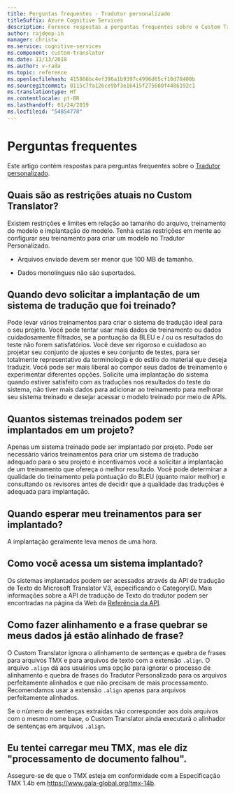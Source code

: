 ```yaml
---
title: Perguntas frequentes - Tradutor personalizado
titleSuffix: Azure Cognitive Services
description: Fornece respostas a perguntas frequentes sobre o Custom Translator.
author: rajdeep-in
manager: christw
ms.service: cognitive-services
ms.component: custom-translator
ms.date: 11/13/2018
ms.author: v-rada
ms.topic: reference
ms.openlocfilehash: 415866bc4ef396a1b9397c4996d65cf10d78400b
ms.sourcegitcommit: 8115c7fa126ce9bf3e16415f275680f4486192c1
ms.translationtype: HT
ms.contentlocale: pt-BR
ms.lasthandoff: 01/24/2019
ms.locfileid: "54854778"
---
```

# <a name="frequently-asked-questions"></a>Perguntas frequentes

Este artigo contém respostas para perguntas frequentes sobre o [Tradutor personalizado](https://portal.customtranslator.azure.ai).

## <a name="what-are-the-current-restrictions-in-custom-translator"></a>Quais são as restrições atuais no Custom Translator?

Existem restrições e limites em relação ao tamanho do arquivo, treinamento do modelo e implantação do modelo. Tenha estas restrições em mente ao configurar seu treinamento para criar um modelo no Tradutor Personalizado.

- Arquivos enviado devem ser menor que 100 MB de tamanho.

- Dados monolíngues não são suportados.

## <a name="when-should-i-request-deployment-for-a-translation-system-that-has-been-trained"></a>Quando devo solicitar a implantação de um sistema de tradução que foi treinado?

Pode levar vários treinamentos para criar o sistema de tradução ideal para o seu projeto. Você pode tentar usar mais dados de treinamento ou dados cuidadosamente filtrados, se a pontuação da BLEU e / ou os resultados do teste não forem satisfatórios. Você deve ser rigoroso e cuidadoso ao projetar seu conjunto de ajustes e seu conjunto de testes, para ser totalmente representativo da terminologia e do estilo do material que deseja traduzir. Você pode ser mais liberal ao compor seus dados de treinamento e experimentar diferentes opções. Solicite uma implantação do sistema quando estiver satisfeito com as traduções nos resultados do teste do sistema, não tiver mais dados para adicionar ao treinamento para melhorar seu sistema treinado e desejar acessar o modelo treinado por meio de APIs.

## <a name="how-many-trained-systems-can-be-deployed-in-a-project"></a>Quantos sistemas treinados podem ser implantados em um projeto?

Apenas um sistema treinado pode ser implantado por projeto. Pode ser necessário vários treinamentos para criar um sistema de tradução adequado para o seu projeto e incentivamos você a solicitar a implantação de um treinamento que ofereça o melhor resultado. Você pode determinar a qualidade do treinamento pela pontuação do BLEU (quanto maior melhor) e consultando os revisores antes de decidir que a qualidade das traduções é adequada para implantação.

## <a name="when-can-i-expect-my-trainings-to-be-deployed"></a>Quando esperar meu treinamentos para ser implantado?

A implantação geralmente leva menos de uma hora.

## <a name="how-do-you-access-a-deployed-system"></a>Como você acessa um sistema implantado?

Os sistemas implantados podem ser acessados através da API de tradução de Texto do Microsoft Translator V3, especificando o CategoryID. Mais informações sobre a API de tradução de Texto do tradutor podem ser encontradas na página da Web da [Referência da API](https://docs.microsoft.com/azure/cognitive-services/translator/reference/v3-0-reference).

## <a name="how-do-i-skip-alignment-and-sentence-breaking-if-my-data-is-already-sentence-aligned"></a>Como fazer alinhamento e a frase quebrar se meus dados já estão alinhado de frase?

O Custom Translator ignora o alinhamento de sentenças e quebra de frases para arquivos TMX e para arquivos de texto com a extensão `.align`. O arquivo `.align` dá aos usuários uma opção para ignorar o processo de alinhamento e quebra de frases do Tradutor Personalizado para os arquivos perfeitamente alinhados e que não precisam de mais processamento. Recomendamos usar a extensão `.align` apenas para arquivos perfeitamente alinhados.

Se o número de sentenças extraídas não corresponder aos dois arquivos com o mesmo nome base, o Custom Translator ainda executará o alinhador de sentenças em arquivos `.align`.

## <a name="i-tried-uploading-my-tmx-but-it-says-document-processing-failed"></a>Eu tentei carregar meu TMX, mas ele diz "processamento de documento falhou".

Assegure-se de que o TMX esteja em conformidade com a Especificação TMX 1.4b em <https://www.gala-global.org/tmx-14b>.

